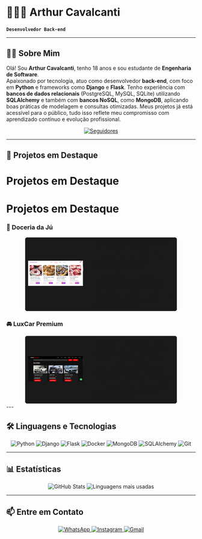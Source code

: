 # 🧑🏻‍💻 Arthur Cavalcanti

**`Desenvolvedor Back-end`**

---

## 👨‍💻 Sobre Mim

Olá! Sou **Arthur Cavalcanti**, tenho 18 anos e sou estudante de **Engenharia de Software**.  
Apaixonado por tecnologia, atuo como desenvolvedor **back-end**, com foco em **Python** e frameworks como **Django** e **Flask**. Tenho experiência com **bancos de dados relacionais** (PostgreSQL, MySQL, SQLite) utilizando **SQLAlchemy** e também com **bancos NoSQL**, como **MongoDB**, aplicando boas práticas de modelagem e consultas otimizadas. Meus projetos já está acessível para o público, tudo isso reflete meu compromisso com aprendizado contínuo e evolução profissional.  

<p align="center">
    <a href="https://github.com/Arthur-Cavalcanti-dev?tab=followers">
        <img alt="Seguidores" title="Me siga no GitHub" 
             src="https://custom-icon-badges.demolab.com/github/followers/Arthur-Cavalcanti-dev?color=236ad3&labelColor=1155ba&style=for-the-badge&logo=github&label=Seguidores&logoColor=white"/>
    </a>
</p>

---

## 🚀 Projetos em Destaque

# Projetos em Destaque

# Projetos em Destaque

### 🍰 Doceria da Jú
<table align="center" style="margin: 0 auto; width: 80%; border: 1px solid #333; border-radius: 5px; background-color: #1a1a1a;">
  <tr>
    <td style="text-align: center; vertical-align: middle; width: 40%;">
      <img src="images/doceriadaju.png" alt="Doceria da Jú" style="width: 900px; max-width: 100%;"/>
    </td>
    <td style="text-align: left; padding-left: 20px; vertical-align: middle; width: 60%;">
Site institucional desenvolvido com <b>Django</b> e <b>MySQL</b>, integrado a ferramentas Python para gerenciamento de produtos, pedidos e informações institucionais. Conta com design moderno, navegação intuitiva e vitrine digital para cardápio, história da marca e canais de contato.
      <br>
      🔗 <a href="https://doceriadaju.techimperium.com.br/pagina_inicial/">Acessar projeto</a>
    </td>
  </tr>
</table>

### 🚘 LuxCar Premium
<table align="center" style="margin: 0 auto; width: 80%; border: 1px solid #333; border-radius: 5px; background-color: #1a1a1a;">
  <tr>
    <td style="text-align: center; vertical-align: middle; width: 40%;">
      <img src="images/luxcarpremium.png" alt="LuxCar Premium" style="width: 700px; max-width: 100%;"/>
    </td>
    <td style="text-align: left; padding-left: 20px; vertical-align: middle; width: 60%;">
Plataforma institucional para exposição de veículos premium, desenvolvida com <b>Django</b>, <b>MySQL</b> e ferramentas Python. Inclui exibição dinâmica por categorias (elétrico, híbrido, luxo, sedan, pickup), simulação de financiamento, promoções e integração com WhatsApp.
      <br>
      🔗 <a href="https://luxcarpremium.techimperium.com.br/">Acessar projeto</a>
    </td>
  </tr>
</table>
---

## 🛠️ Linguagens e Tecnologias

<p align="center">
  <img src="https://img.shields.io/badge/Python-3776AB?style=for-the-badge&logo=python&logoColor=white" alt="Python"/>
  <img src="https://img.shields.io/badge/Django-092E20?logo=django&logoColor=fff&style=for-the-badge" alt="Django"/>
  <img src="https://img.shields.io/badge/Flask-000000?style=for-the-badge&logo=flask&logoColor=white" alt="Flask"/>
  <img src="https://img.shields.io/badge/Docker-2496ED?logo=docker&logoColor=fff&style=for-the-badge" alt="Docker"/>
  <img src="https://img.shields.io/badge/MongoDB-47A248?logo=mongodb&logoColor=fff&style=for-the-badge" alt="MongoDB"/>
  <img src="https://img.shields.io/badge/SQLAlchemy-D71F00?logo=sqlalchemy&logoColor=fff&style=for-the-badge" alt="SQLAlchemy"/>
  <img src="https://img.shields.io/badge/GIT-E44C30?style=for-the-badge&logo=git&logoColor=white" alt="Git"/>
</p>

---

## 📊 Estatísticas

<p align="center">
  <img src="https://github-readme-stats.vercel.app/api?username=Arthur-Cavalcanti-dev&show_icons=true&theme=tokyonight&include_all_commits=true&locale=pt-br" alt="GitHub Stats" height="180"/>
  <img src="https://github-readme-stats.vercel.app/api/top-langs/?username=Arthur-Cavalcanti-dev&theme=tokyonight&layout=compact&custom_title=Tecnologias&langs_count=8" alt="Linguagens mais usadas" height="180"/>
</p>

---

## 📫 Entre em Contato

<p align="center">
  <a href="https://wa.me/5581987229685">
    <img src="https://img.shields.io/badge/WhatsApp-25D366?style=for-the-badge&logo=whatsapp&logoColor=white" alt="WhatsApp"/>
  </a>
  <a href="https://instagram.com/arthur_felipe_a.c/">
    <img src="https://img.shields.io/badge/Instagram-E4405F?style=for-the-badge&logo=instagram&logoColor=white" alt="Instagram"/>
  </a>
  <a href="mailto:antunescavalcantiarthurfelipe@gmail.com">
    <img src="https://img.shields.io/badge/Gmail-D14836?style=for-the-badge&logo=gmail&logoColor=white" alt="Gmail"/>
  </a>
</p>
